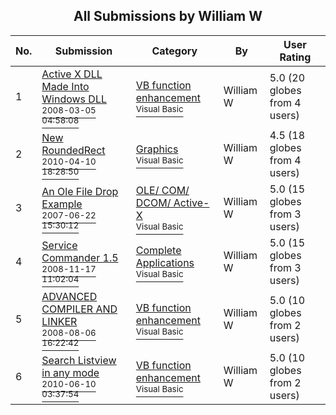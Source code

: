﻿<div align="center">

## All Submissions by William W

</div>

No.  | Submission | Category | By   | User Rating
---- | ---------- | -------- | ---- | -----------
1 | [Active X DLL Made Into Windows DLL<br /><sup>2008-03-05 04:58:08</sup>](https://github.com/Planet-Source-Code/william-w-active-x-dll-made-into-windows-dll__1-70175) | [VB function enhancement<br /><sup>Visual Basic</sup>](../ByCategory/vb-function-enhancement__1-25.md) | William W | 5.0 (20 globes from 4 users)
2 | [New RoundedRect<br /><sup>2010-04-10 18:28:50</sup>](https://github.com/Planet-Source-Code/william-w-new-roundedrect__1-73056) | [Graphics<br /><sup>Visual Basic</sup>](../ByCategory/graphics__1-46.md) | William W | 4.5 (18 globes from 4 users)
3 | [An Ole File Drop Example<br /><sup>2007-06-22 15:30:12</sup>](https://github.com/Planet-Source-Code/william-w-an-ole-file-drop-example__1-68867) | [OLE/ COM/ DCOM/ Active\-X<br /><sup>Visual Basic</sup>](../ByCategory/ole-com-dcom-active-x__1-29.md) | William W | 5.0 (15 globes from 3 users)
4 | [Service Commander 1\.5<br /><sup>2008-11-17 11:02:04</sup>](https://github.com/Planet-Source-Code/william-w-service-commander-1-5__1-70867) | [Complete Applications<br /><sup>Visual Basic</sup>](../ByCategory/complete-applications__1-27.md) | William W | 5.0 (15 globes from 3 users)
5 | [ADVANCED COMPILER AND LINKER<br /><sup>2008-08-06 16:22:42</sup>](https://github.com/Planet-Source-Code/william-w-advanced-compiler-and-linker__1-72494) | [VB function enhancement<br /><sup>Visual Basic</sup>](../ByCategory/vb-function-enhancement__1-25.md) | William W | 5.0 (10 globes from 2 users)
6 | [Search Listview in any mode<br /><sup>2010-06-10 03:37:54</sup>](https://github.com/Planet-Source-Code/william-w-search-listview-in-any-mode__1-73204) | [VB function enhancement<br /><sup>Visual Basic</sup>](../ByCategory/vb-function-enhancement__1-25.md) | William W | 5.0 (10 globes from 2 users)

